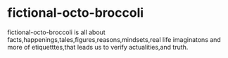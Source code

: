 # fictional-octo-broccoli
fictional-octo-broccoli is all about facts,happenings,tales,figures,reasons,mindsets,real life imaginatons and more of etiquetttes,that leads us to verify actualities,and truth.
